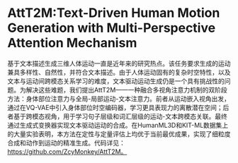 # AttT2M:Text-Driven Human Motion Generation with Multi-Perspective Attention Mechanism

基于文本描述生成三维人体运动一直是近年来的研究热点。该任务要求生成的运动兼具多样性、自然性，并符合文本描述。由于人体运动固有的复杂时空特性，以及文本与运动间跨模态关系学习的难度，文本驱动运动生成仍是一个具有挑战性的问题。为解决这些难题，我们提出AttT2M——一种融合多视角注意力机制的双阶段方法：身体部位注意力与全局-局部运动-文本注意力。前者从运动嵌入视角出发，通过在VQ-VAE中引入身体部位时空编码器，学习更具表现力的离散潜在空间；后者基于跨模态视角，用于学习句子层级和词汇层级的运动-文本跨模态关联。最终通过生成式变换器实现文本驱动运动的合成。在HumanML3D和KIT-ML数据集上的大量实验表明，本方法在定性与定量评估上均优于当前最优成果，实现了细粒度合成和动作到运动的精准生成。代码详见：https://github.com/ZcyMonkey/AttT2M。
